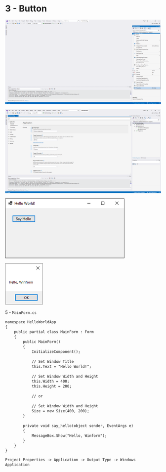 # 3 - Button

![Image](1.PNG)

![Image](2.PNG)

![Image](3.PNG)

![Image](4.PNG)

5 - `MainForm.cs`

```
namespace HelloWorldApp
{
    public partial class MainForm : Form
    {
        public MainForm()
        {
            InitializeComponent();

            // Set Window Title
            this.Text = "Hello World!";

            // Set Window Width and Height         
            this.Width = 400;
            this.Height = 200;

            // or

            // Set Window Width and Height
            Size = new Size(400, 200);
        }

        private void say_hello(object sender, EventArgs e)
        {           
            MessageBox.Show("Hello, Winform");
        }
    }
}
```

```
Project Properties -> Application -> Output Type -> Windows Application
```